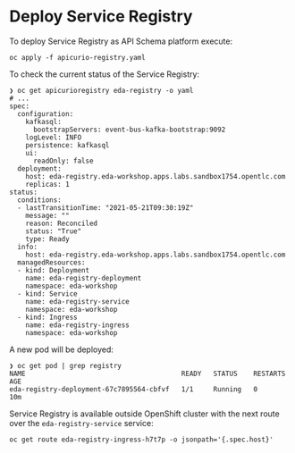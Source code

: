 # Deploy Service Registry

To deploy Service Registry as API Schema platform execute:

```shell
oc apply -f apicurio-registry.yaml
```

To check the current status of the Service Registry:

```shell
❯ oc get apicurioregistry eda-registry -o yaml
# ...
spec:
  configuration:
    kafkasql:
      bootstrapServers: event-bus-kafka-bootstrap:9092
    logLevel: INFO
    persistence: kafkasql
    ui:
      readOnly: false
  deployment:
    host: eda-registry.eda-workshop.apps.labs.sandbox1754.opentlc.com
    replicas: 1
status:
  conditions:
  - lastTransitionTime: "2021-05-21T09:30:19Z"
    message: ""
    reason: Reconciled
    status: "True"
    type: Ready
  info:
    host: eda-registry.eda-workshop.apps.labs.sandbox1754.opentlc.com
  managedResources:
  - kind: Deployment
    name: eda-registry-deployment
    namespace: eda-workshop
  - kind: Service
    name: eda-registry-service
    namespace: eda-workshop
  - kind: Ingress
    name: eda-registry-ingress
    namespace: eda-workshop
```

A new pod will be deployed:

```shell
❯ oc get pod | grep registry
NAME                                       READY   STATUS    RESTARTS   AGE
eda-registry-deployment-67c7895564-cbfvf   1/1     Running   0          10m
```

Service Registry is available outside OpenShift cluster with the next route over
the `eda-registry-service` service:

```shell
oc get route eda-registry-ingress-h7t7p -o jsonpath='{.spec.host}'
```
